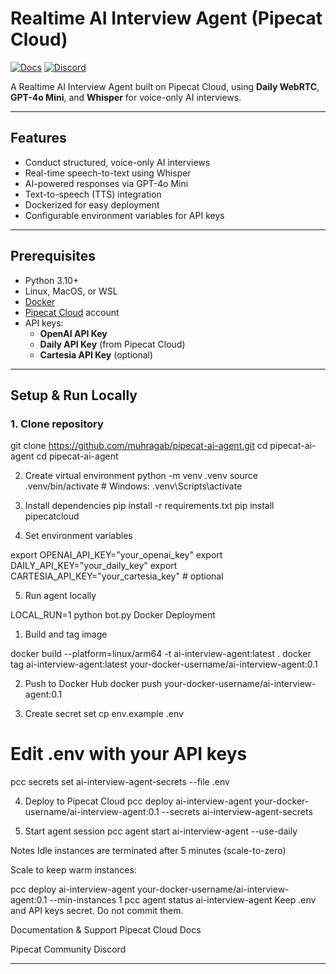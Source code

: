 # Realtime AI Interview Agent (Pipecat Cloud)

[![Docs](https://img.shields.io/badge/Documentation-blue)](https://docs.pipecat.daily.co) [![Discord](https://img.shields.io/discord/1217145424381743145)](https://discord.gg/dailyco)

A Realtime AI Interview Agent built on Pipecat Cloud, using **Daily WebRTC**, **GPT-4o Mini**, and **Whisper** for voice-only AI interviews.

---

## Features

- Conduct structured, voice-only AI interviews
- Real-time speech-to-text using Whisper
- AI-powered responses via GPT-4o Mini
- Text-to-speech (TTS) integration
- Dockerized for easy deployment
- Configurable environment variables for API keys

---

## Prerequisites

- Python 3.10+
- Linux, MacOS, or WSL
- [Docker](https://www.docker.com)
- [Pipecat Cloud](https://pipecat.daily.co) account
- API keys:
  - **OpenAI API Key**
  - **Daily API Key** (from Pipecat Cloud)
  - **Cartesia API Key** (optional)

---

## Setup & Run Locally

### 1. Clone repository
git clone https://github.com/muhragab/pipecat-ai-agent.git
cd pipecat-ai-agent
cd pipecat-ai-agent

2. Create virtual environment
python -m venv .venv
source .venv/bin/activate  # Windows: .venv\Scripts\activate

3. Install dependencies
pip install -r requirements.txt
pip install pipecatcloud

4. Set environment variables

export OPENAI_API_KEY="your_openai_key"
export DAILY_API_KEY="your_daily_key"
export CARTESIA_API_KEY="your_cartesia_key"  # optional

5. Run agent locally

LOCAL_RUN=1 python bot.py
Docker Deployment

1. Build and tag image

docker build --platform=linux/arm64 -t ai-interview-agent:latest .
docker tag ai-interview-agent:latest your-docker-username/ai-interview-agent:0.1

2. Push to Docker Hub
docker push your-docker-username/ai-interview-agent:0.1

4. Create secret set
cp env.example .env
# Edit .env with your API keys
pcc secrets set ai-interview-agent-secrets --file .env

4. Deploy to Pipecat Cloud
pcc deploy ai-interview-agent your-docker-username/ai-interview-agent:0.1 --secrets ai-interview-agent-secrets

5. Start agent session
pcc agent start ai-interview-agent --use-daily

Notes
Idle instances are terminated after 5 minutes (scale-to-zero)

Scale to keep warm instances:

pcc deploy ai-interview-agent your-docker-username/ai-interview-agent:0.1 --min-instances 1
pcc agent status ai-interview-agent
Keep .env and API keys secret. Do not commit them.

Documentation & Support
Pipecat Cloud Docs

Pipecat Community Discord

---
